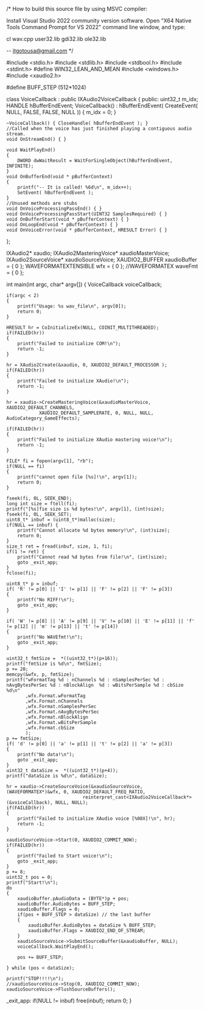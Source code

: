 /*
 How to build this source file by using MSVC compiler:
 
 Install Visual Studio 2022 community version software.
 Open "X64 Native Tools Command Prompt for VS 2022" command line window, and type:
 
 cl wav.cpp user32.lib gdi32.lib ole32.lib
 
 -- itgotousa@gmail.com
*/

#include <stdio.h>
#include <stdlib.h>
#include <stdbool.h>
#include <stdint.h>
#define WIN32_LEAN_AND_MEAN
#include <windows.h>
#include <xaudio2.h>

#define BUFF_STEP    (512*1024)

class VoiceCallback : public IXAudio2VoiceCallback
{
public:
    uint32_t m_idx;
    HANDLE hBufferEndEvent;
    VoiceCallback() : hBufferEndEvent( CreateEvent( NULL, FALSE, FALSE, NULL ))
    { m_idx = 0; }
    
    ~VoiceCallback() { CloseHandle( hBufferEndEvent ); }
    //Called when the voice has just finished playing a contiguous audio stream.
    void OnStreamEnd() { }

    void WaitPlayEnd()
    {
        DWORD dwWaitResult = WaitForSingleObject(hBufferEndEvent, INFINITE);
    }
    void OnBufferEnd(void * pBufferContext)    
    { 
        printf("-- It is called! %6d\n", m_idx++);
        SetEvent( hBufferEndEvent );
    }
    //Unused methods are stubs
    void OnVoiceProcessingPassEnd() { }
    void OnVoiceProcessingPassStart(UINT32 SamplesRequired) { }
    void OnBufferStart(void * pBufferContext) { }
    void OnLoopEnd(void * pBufferContext) { }
    void OnVoiceError(void * pBufferContext, HRESULT Error) { }
};

IXAudio2* xaudio;
IXAudio2MasteringVoice* xaudioMasterVoice;
IXAudio2SourceVoice* xaudioSourceVoice;
XAUDIO2_BUFFER xaudioBuffer = { 0 };
WAVEFORMATEXTENSIBLE wfx = { 0 };
//WAVEFORMATEX waveFmt = { 0 };

int main(int argc, char* argv[])
{
    VoiceCallback voiceCallback;

    if(argc < 2)
    {
        printf("Usage: %s wav_file\n", argv[0]);
        return 0;
    }

    HRESULT hr = CoInitializeEx(NULL, COINIT_MULTITHREADED);
    if(FAILED(hr))
    {
        printf("Failed to initialize COM!\n");
        return -1;
    }
    
    hr = XAudio2Create(&xaudio, 0, XAUDIO2_DEFAULT_PROCESSOR );
    if(FAILED(hr))
    {
        printf("Failed to initialize XAudio!\n");
        return -1;
    }
    
    hr = xaudio->CreateMasteringVoice(&xaudioMasterVoice, XAUDIO2_DEFAULT_CHANNELS,
                XAUDIO2_DEFAULT_SAMPLERATE, 0, NULL, NULL, AudioCategory_GameEffects);

    if(FAILED(hr))
    {
        printf("Failed to initialize XAudio mastering voice!\n");
        return -1;
    }

    FILE* fi = fopen(argv[1], "rb");
    if(NULL == fi) 
    {
		printf("cannot open file [%s]!\n", argv[1]);
        return 0;
    }

    fseek(fi, 0L, SEEK_END);
    long int size = ftell(fi);
    printf("[%s]fie size is %d bytes!\n", argv[1], (int)size);
    fseek(fi, 0L, SEEK_SET);
    uint8_t* inbuf = (uint8_t*)malloc(size);
    if(NULL == inbuf) {
        printf("Cannot allocate %d bytes memory!\n", (int)size);
        return 0;
    }    
    size_t ret = fread(inbuf, size, 1, fi);   
	if(1 != ret) {
        printf("Cannot read %d bytes from file!\n", (int)size);
        goto _exit_app;
    }
    fclose(fi);

    uint8_t* p = inbuf;
    if( 'R' != p[0] || 'I' != p[1] || 'F' != p[2] || 'F' != p[3])
    {
        printf("No RIFF!\n");
        goto _exit_app;
    }

    if( 'W' != p[8] || 'A' != p[9] || 'V' != p[10] || 'E' != p[11] || 'f' != p[12] || 'm' != p[13] || 't' != p[14])
    {
        printf("No WAVEfmt!\n");
        goto _exit_app;
    }

    uint32_t fmtSize =  *((uint32_t*)(p+16));
    printf("fmtSize is %d\n", fmtSize);
    p += 20; 
    memcpy(&wfx, p, fmtSize);
    printf("wFormatTag %d : nChannels %d : nSamplesPerSec %d : nAvgBytesPerSec %d : nBlockAlign  %d : wBitsPerSample %d : cbSize %d\n"
           ,wfx.Format.wFormatTag
           ,wfx.Format.nChannels
           ,wfx.Format.nSamplesPerSec
           ,wfx.Format.nAvgBytesPerSec
           ,wfx.Format.nBlockAlign
           ,wfx.Format.wBitsPerSample
           ,wfx.Format.cbSize
           );
    p += fmtSize; 
    if( 'd' != p[0] || 'a' != p[1] || 't' != p[2] || 'a' != p[3])
    {
        printf("No data!\n");
        goto _exit_app;
    }
    uint32_t dataSize =  *((uint32_t*)(p+4));
    printf("dataSize is %d\n", dataSize);

    hr = xaudio->CreateSourceVoice(&xaudioSourceVoice, (WAVEFORMATEX*)&wfx, 0, XAUDIO2_DEFAULT_FREQ_RATIO,
                                reinterpret_cast<IXAudio2VoiceCallback*>(&voiceCallback), NULL, NULL);
    if(FAILED(hr))
    {
        printf("Failed to initialize XAudio voice [%08X]!\n", hr);
        return -1;
    }

    xaudioSourceVoice->Start(0, XAUDIO2_COMMIT_NOW);
    if(FAILED(hr))
    {
        printf("Failed to Start voice!\n");
        goto _exit_app;
    }
    p += 8;
    uint32_t pos = 0;
    printf("Start!\n");
    do
    {
        xaudioBuffer.pAudioData = (BYTE*)p + pos;
        xaudioBuffer.AudioBytes = BUFF_STEP;
        xaudioBuffer.Flags = 0;
        if(pos + BUFF_STEP > dataSize) // the last buffer
        {
            xaudioBuffer.AudioBytes = dataSize % BUFF_STEP;
            xaudioBuffer.Flags = XAUDIO2_END_OF_STREAM;
        }
        xaudioSourceVoice->SubmitSourceBuffer(&xaudioBuffer, NULL);
        voiceCallback.WaitPlayEnd();
       
        pos += BUFF_STEP;
        
    } while (pos < dataSize);
        
    printf("STOP!!!!\n");
    //xaudioSourceVoice->Stop(0, XAUDIO2_COMMIT_NOW);
    xaudioSourceVoice->FlushSourceBuffers();
    
_exit_app:
	if(NULL != inbuf) free(inbuf);
    return 0;
}

